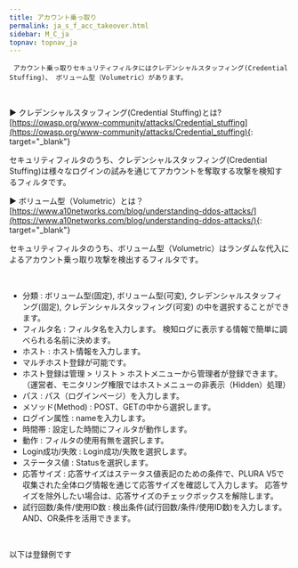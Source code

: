 ```yaml
---
title: アカウント乗っ取り
permalink: ja_s_f_acc_takeover.html
sidebar: M_C_ja
topnav: topnav_ja
---
```


     アカウント乗っ取りセキュリティフィルタにはクレデンシャルスタッフィング(Credential Stuffing)、 ボリューム型（Volumetric）があります。

<br />

▶ クレデンシャルスタッフィング(Credential Stuffing)とは?
[https://owasp.org/www-community/attacks/Credential_stuffing](https://owasp.org/www-community/attacks/Credential_stuffing){: target="_blank"}

セキュリティフィルタのうち、クレデンシャルスタッフィング(Credential Stuffing)は様々なログインの試みを通じてアカウントを奪取する攻撃を検知するフィルタです。

▶ ボリューム型（Volumetric）とは？
[https://www.a10networks.com/blog/understanding-ddos-attacks/](https://www.a10networks.com/blog/understanding-ddos-attacks/){: target="_blank"}

セキュリティフィルタのうち、ボリューム型（Volumetric）はランダムな代入によるアカウント乗っ取り攻撃を検出するフィルタです。

<br />

<!-- [![image](/docs/images/Manual/common/filter2/security/takeover/1.png){: width="800" }](/docs/images/Manual/common/filter2/security/takeover/1.png){: target="_blank"}-->

- 分類 : ボリューム型(固定), ボリューム型(可変), クレデンシャルスタッフィング(固定), クレデンシャルスタッフィング(可変) の中を選択することができます。
- フィルタ名 : フィルタ名を入力します。 検知ログに表示する情報で簡単に調べられる名前に決めます。
- ホスト : ホスト情報を入力します。
- マルチホスト登録が可能です。
- ホスト登録は管理 > リスト > ホストメニューから管理者が登録できます。
（運営者、モニタリング権限ではホストメニューの非表示（Hidden）処理）
- パス : パス（ログインページ）を入力します。
- メソッド(Method) : POST、GETの中から選択します。
- ログイン属性 : nameを入力します。
- 時間帯 : 設定した時間にフィルタが動作します。
- 動作 : フィルタの使用有無を選択します。
- Login成功/失敗 : Login成功/失敗を選択します。
- ステータス値 : Statusを選択します。
- 応答サイズ : 応答サイズはステータス値表記のための条件で、PLURA V5で収集された全体ログ情報を通じて応答サイズを確認して入力します。
応答サイズを除外したい場合は、応答サイズのチェックボックスを解除します。
- 試行回数/条件/使用ID数 : 検出条件(試行回数/条件/使用ID数)を入力します。
AND、OR条件を活用できます。

<br />

以下は登録例です 

<!-- [![image](/docs/images/Manual/common/filter2/security/takeover/2.png){: width="800" }](/docs/images/Manual/common/filter2/security/takeover/2.png){: target="_blank"}-->